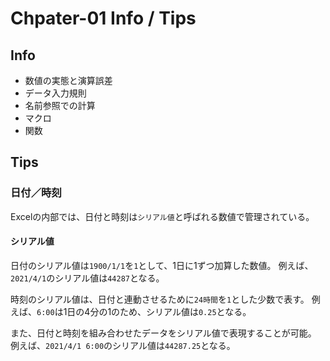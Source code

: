 # Chpater-01 Info / Tips

## Info

- 数値の実態と演算誤差
- データ入力規則
- 名前参照での計算
- マクロ
- 関数

## Tips

### 日付／時刻

Excelの内部では、日付と時刻は`シリアル値`と呼ばれる数値で管理されている。

#### シリアル値

日付のシリアル値は`1900/1/1`を`1`として、1日に1ずつ加算した数値。
例えば、`2021/4/1`のシリアル値は`44287`となる。

時刻のシリアル値は、日付と連動させるために`24時間`を`1`とした少数で表す。
例えば、`6:00`は1日の4分の1のため、シリアル値は`0.25`となる。

また、日付と時刻を組み合わせたデータをシリアル値で表現することが可能。
例えば、`2021/4/1 6:00`のシリアル値は`44287.25`となる。
